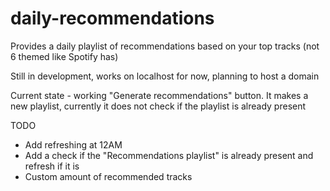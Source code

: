 # daily-recommendations
Provides a daily playlist of recommendations based on your top tracks (not 6 themed like Spotify has)

Still in development, works on localhost for now, planning to host a domain

Current state - working "Generate recommendations" button. It makes a new playlist, currently it does not check if the playlist is already present

TODO
- Add refreshing at 12AM
- Add a check if the "Recommendations playlist" is already present and refresh if it is
- Custom amount of recommended tracks
